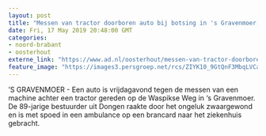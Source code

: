 ```yaml
---
layout: post
title: "Messen van tractor doorboren auto bij botsing in 's Gravenmoer, bestuurder (89) uit Dongen ernstig gewond naar het ziekenhuis"
date: Fri, 17 May 2019 20:48:00 GMT
categories: 
- noord-brabant 
- oosterhout 
externe_link: "https://www.ad.nl/oosterhout/messen-van-tractor-doorboren-auto-bij-botsing-in-s-gravenmoer-bestuurder-89-uit-dongen-ernstig-gewond-naar-het-ziekenhuis~aa27b753/"
feature_image: "https://images3.persgroep.net/rcs/ZIYK10_9GtQnF3MbqLVCazbJCsE/diocontent/148638303/_fitwidth/400/?appId=21791a8992982cd8da851550a453bd7f&quality=0.7"
---
```


’S GRAVENMOER - Een auto is vrijdagavond tegen de messen van een machine achter een tractor gereden op de Waspikse Weg in ‘s Gravenmoer. De 89-jarige bestuurder uit Dongen raakte door het ongeluk zwaargewond en is met spoed in een ambulance op een brancard naar het ziekenhuis gebracht.
